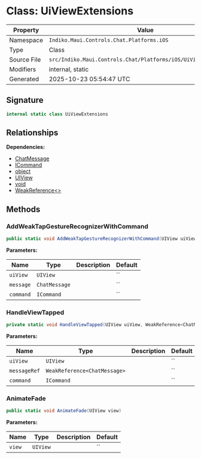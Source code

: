 # Class: UiViewExtensions

| Property | Value |
|----------|-------|
| Namespace | `Indiko.Maui.Controls.Chat.Platforms.iOS` |
| Type | Class |
| Source File | `src/Indiko.Maui.Controls.Chat/Platforms/iOS/UiViewExtensions.cs` |
| Modifiers | internal, static |
| Generated | 2025-10-23 05:54:47 UTC |

## Signature

```csharp
internal static class UiViewExtensions
```

## Relationships

**Dependencies:**
- [ChatMessage](ChatMessage.md)
- [ICommand](ICommand.md)
- [object](object.md)
- [UIView](UIView.md)
- [void](void.md)
- [WeakReference<>](WeakReference__.md)

## Methods

### AddWeakTapGestureRecognizerWithCommand

```csharp
public static void AddWeakTapGestureRecognizerWithCommand(UIView uiView, ChatMessage message, ICommand command)
```

**Parameters:**

| Name | Type | Description | Default |
|------|------|-------------|---------|
| `uiView` | `UIView` |  | `` |
| `message` | `ChatMessage` |  | `` |
| `command` | `ICommand` |  | `` |

### HandleViewTapped

```csharp
private static void HandleViewTapped(UIView uiView, WeakReference<ChatMessage> messageRef, ICommand command)
```

**Parameters:**

| Name | Type | Description | Default |
|------|------|-------------|---------|
| `uiView` | `UIView` |  | `` |
| `messageRef` | `WeakReference<ChatMessage>` |  | `` |
| `command` | `ICommand` |  | `` |

### AnimateFade

```csharp
public static void AnimateFade(UIView view)
```

**Parameters:**

| Name | Type | Description | Default |
|------|------|-------------|---------|
| `view` | `UIView` |  | `` |

